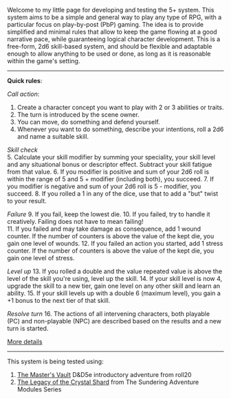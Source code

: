 Welcome to my little page for developing and testing the 5+ system. This system aims to be a simple and general way to play any type of RPG, with a particular focus on play-by-post (PbP) gaming. The idea is to provide simplified and minimal rules that allow to keep the game flowing at a good narrative pace, while guaranteeing  logical character development. This is a free-form, 2d6 skill-based system, and should be flexible and adaptable enough to allow anything to be used or done, as long as it is reasonable within the game's setting.  

____

**Quick rules**:

*Call action*:
  1. Create a character concept you want to play with 2 or 3 abilities or traits.
  2. The turn is introduced by the scene owner.
  3. You can move, do something and defend yourself. 
  4. Whenever you want to do something, describe your intentions, roll a 2d6 and name a suitable skill.   

*Skill check*  
  5. Calculate your skill modifier by summing your speciality, your skill level and any situational bonus or descriptor effect. Subtract your skill fatigue from that value.
  6. If you modifier is positive and sum of your 2d6 roll is within the range of 5 and 5 + modifier (including both), you succeed.
  7. If you modifier is negative and sum of your 2d6 roll is 5 - modifier, you succeed.
  8. If you rolled a 1 in any of the dice, use that to add a "but" twist to your result.
  
*Failure* 
  9. If you fail, keep the lowest die.
  10. If you failed, try to handle it creatively. Failing does not have to mean failing!  
  11. If you failed and may take damage as consequence, add 1 wound counter. If the number of counters is above the value of the kept die, you gain one level of wounds. 
  12. If you failed an action you started, add 1 stress counter. If the number of counters is above the value of the kept die, you gain one level of stress. 
  
*Level up*
  13. If you rolled a double and the value repeated value is above the level of the skill you're using, level up the skill.
  14. If your skill level is now 4, upgrade the skill to a new tier, gain one level on any other skill and learn an ability.
  15. If your skill levels up with a double 6 (maximum level), you gain a +1 bonus to the next tier of that skill.
  
*Resolve turn*
  16. The actions of all intervening characters, both playable (PC) and non-playable (NPC) are described based on the results and a new turn is started.
   
[More details](v3/contents.md)

___

This system is being tested using:  
  
  1. [The Master's Vault](https://gamersplane.com/forums/thread/12141/?p=581888) D&D5e introductory adventure from roll20
  2. [The Legacy of the Crystal Shard](https://gamersplane.com/forums/thread/12586/) from The Sundering Adventure Modules Series
